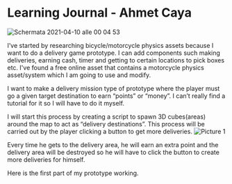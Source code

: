# Learning Journal - Ahmet Caya
![Schermata 2021-04-10 alle 00 04 53](https://user-images.githubusercontent.com/38981338/114245889-a0ae0980-9991-11eb-8262-21200902ae04.png)

I’ve started by researching bicycle/motorcycle physics assets because I want to do a delivery game prototype. I can add components such making deliveries, earning cash, timer and getting to certain locations to pick boxes etc. I've found a free online asset that contains a motorcycle physics asset/system which I am going to use and modify.

I want to make a delivery mission type of prototype where the player must go a given target destination to earn “points” or “money”. I can’t really find a tutorial for it so I will have to do it myself.

I will start this process by creating a script to spawn 3D cubes(areas) around the map to act as “delivery destinations”. This process will be carried out by the player clicking a button to get more deliveries. 
![Picture 1](https://github.com/cayaahmet/Ahmet_Caya_Programming_CourseWork/assets/125205290/da944c42-aa37-45ab-9137-209d532fa1b2)

Every time he gets to the delivery area, he will earn an extra point and the delivery area will be destroyed so he will have to click the button to create more deliveries for himself.

 
 

Here is the first part of my prototype working.





